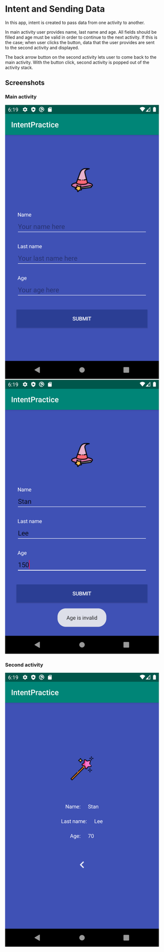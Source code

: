 # Intent and Sending Data
In this app, intent is created to pass data from one activity to another.

In main activity user provides name, last name and age. All fields should be filled and age must be valid in order to continue to the next activity.
If this is the case; when user clicks the button, data that the user provides are sent to the second activity and displayed.

The back arrow button on the second activity lets user to come back to the main activity. With the button click, second activity is popped out of the activity stack.

## Screenshots
### Main activity
![ssone](docs/screenshots/ssone.png)  
![sstwo](docs/screenshots/sstwo.png)

### Second activity
![ssthree](docs/screenshots/ssthree.png)